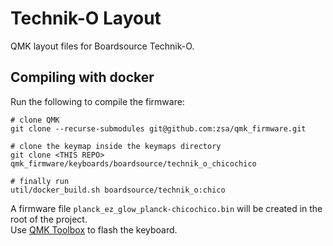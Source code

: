 # Technik-O Layout

QMK layout files for Boardsource Technik-O.

## Compiling with docker
Run the following to compile the firmware:
```
# clone QMK
git clone --recurse-submodules git@github.com:zsa/qmk_firmware.git

# clone the keymap inside the keymaps directory
git clone <THIS REPO> qmk_firmware/keyboards/boardsource/technik_o_chicochico

# finally run
util/docker_build.sh boardsource/technik_o:chico
```

A firmware file `planck_ez_glow_planck-chicochico.bin` will be created in the root of the project.\
Use [QMK Toolbox](https://github.com/qmk/qmk_toolbox) to flash the keyboard.
